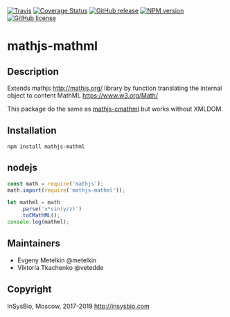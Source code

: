[![Travis](https://travis-ci.org/insysbio/mathjs-mathml.svg?branch=master)](https://travis-ci.org/insysbio/mathjs-mathml)
[![Coverage Status](https://coveralls.io/repos/github/insysbio/mathjs-mathml/badge.svg?branch=master)](https://coveralls.io/github/insysbio/mathjs-mathml?branch=master)
[![GitHub release](https://img.shields.io/github/release/insysbio/mathjs-mathml.svg)](https://github.com/insysbio/mathjs-mathml/releases/)
[![NPM version](https://img.shields.io/npm/v/mathjs-mathml.svg)](https://www.npmjs.com/package/mathjs-mathml)
[![GitHub license](https://img.shields.io/github/license/insysbio/mathjs-mathml.svg)](https://github.com/insysbio/mathjs-mathml/blob/master/LICENSE)

# mathjs-mathml

## Description

Extends mathjs http://mathjs.org/ library by function translating the internal object to content MathML https://www.w3.org/Math/

This package do the same as [mathjs-cmathml](https://www.npmjs.com/package/mathjs-cmathml) but works without XMLDOM.

## Installation

```shell
npm install mathjs-mathml
```

## nodejs

```javascript
const math = require('mathjs');
math.import(require('mathjs-mathml'));

let mathml = math
    .parse('x*sin(y/z)')
    .toCMathML();
console.log(mathml);
```

## Maintainers

 - Evgeny Metelkin @metelkin
 - Viktoria Tkachenko @vetedde

## Copyright

InSysBio, Moscow, 2017-2019
http://insysbio.com
